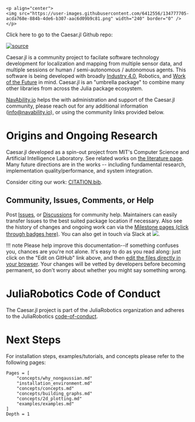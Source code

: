 ```@raw html
<p align="center">
<img src="https://user-images.githubusercontent.com/6412556/134777705-acda768e-884b-4de6-b307-aac6d09b9c81.png" width="240" border="0" />
</p>
```

Click here to go to the Caesar.jl Github repo:

[![source](https://img.shields.io/badge/source-code-yellow.svg)](https://github.com/JuliaRobotics/Caesar.jl)

Caesar.jl is a community project to facilate software technology development for localization and mapping from multiple sensor data, and multiple sessions or human / semi-autonomous / autonomous agents.  This software is being developed with broadly [Industry 4.0](https://en.wikipedia.org/wiki/Fourth_Industrial_Revolution), Robotics, and [Work of the Future](https://workofthefuture.mit.edu/) in mind.  Caesar.jl is an "umbrella package" to combine many other libraries from across the Julia package ecosystem.  

[NavAbility.io](http://www.navability.io) helps the with administration and support of the Caesar.jl community, please reach out for any additional information (info@navability.io), or using the community links provided below.

# Origins and Ongoing Research

Caesar.jl developed as a spin-out project from MIT's Computer Science and Artificial Intelligence Laboratory.  See related works on [the literature page](https://www.juliarobotics.org/Caesar.jl/latest/refs/literature/).  Many future directions are in the works -- including fundamental research, implementation quality/performance, and system integration.

Consider citing our work: [CITATION.bib](https://github.com/JuliaRobotics/Caesar.jl/blob/master/CITATION.bib).

## Community, Issues, Comments, or Help

Post [Issues](https://github.com/JuliaRobotics/Caesar.jl/issues), or [Discussions](https://github.com/JuliaRobotics/Caesar.jl/discussions) for community help.  Maintainers can easily transfer Issues to the best suited package location if necessary.  Also see the history of changes and ongoing work can via the [Milestone pages (click through badges here)](https://github.com/JuliaRobotics/Caesar.jl/blob/master/README.md#bleeding-edge-development-status).  You can also get in touch via Slack at [![](https://img.shields.io/badge/Invite-Slack-green.svg?style=popout)](https://join.slack.com/t/caesarjl/shared_invite/zt-ucs06bwg-y2tEbddwX1vR18MASnOLsw).

!!! note
    Please help improve this documentation--if something confuses you, chances
    are you're not alone. It's easy to do as you read along: just click on the
    "Edit on GitHub" link above, and then
    [edit the files directly in your browser](https://help.github.com/articles/editing-files-in-another-user-s-repository/).
    Your changes will be vetted by developers before becoming permanent, so don't
    worry about whether you might say something wrong.

# JuliaRobotics Code of Conduct

The Caesar.jl project is part of the JuliaRobotics organization and adheres to the JuliaRobotics [code-of-conduct](https://github.com/JuliaRobotics/administration/blob/master/code_of_conduct.md).
# Next Steps
For installation steps, examples/tutorials, and concepts please refer to the following pages:

```@contents
Pages = [
    "concepts/why_nongaussian.md"
    "installation_environment.md"
    "concepts/concepts.md"
    "concepts/building_graphs.md"
    "concepts/2d_plotting.md"
    "examples/examples.md"
]
Depth = 1
```

